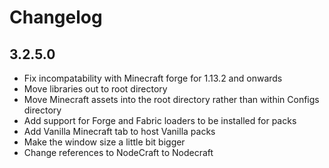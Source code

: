 # Changelog

## 3.2.5.0

-   Fix incompatability with Minecraft forge for 1.13.2 and onwards
-   Move libraries out to root directory
-   Move Minecraft assets into the root directory rather than within Configs directory
-   Add support for Forge and Fabric loaders to be installed for packs
-   Add Vanilla Minecraft tab to host Vanilla packs
-   Make the window size a little bit bigger
-   Change references to NodeCraft to Nodecraft
